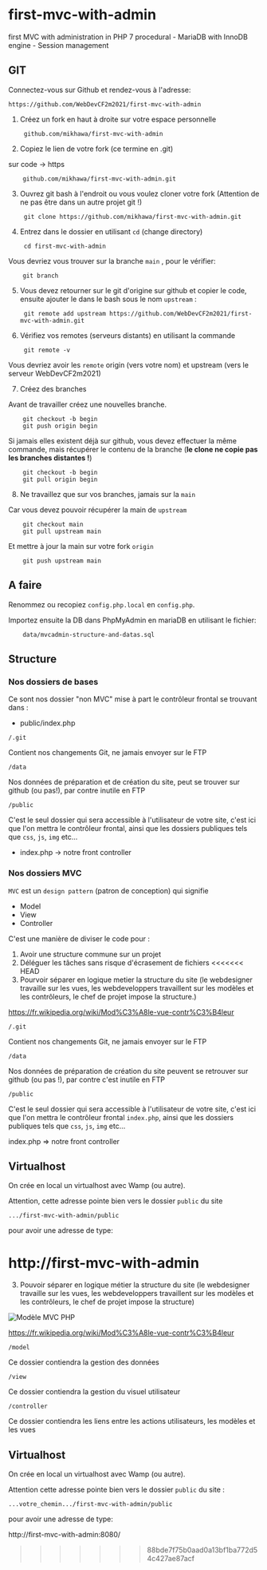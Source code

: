 # first-mvc-with-admin
first MVC with administration in PHP 7 procedural - MariaDB with InnoDB engine - Session management

## GIT

Connectez-vous sur Github et rendez-vous à l'adresse:

    https://github.com/WebDevCF2m2021/first-mvc-with-admin

1. Créez un fork en haut à droite sur votre espace personnelle


        github.com/mikhawa/first-mvc-with-admin


2. Copiez le lien de votre fork (ce termine en .git)

sur code -> https


        github.com/mikhawa/first-mvc-with-admin.git

3. Ouvrez git bash à l'endroit ou vous voulez cloner votre fork (Attention de ne pas être dans un autre projet git !)


        git clone https://github.com/mikhawa/first-mvc-with-admin.git


4. Entrez dans le dossier en utilisant `cd` (change directory)


        cd first-mvc-with-admin


Vous devriez vous trouver sur la branche `main` , pour le vérifier:


        git branch


5. Vous devez retourner sur le git d'origine sur github et copier le code, ensuite ajouter le dans le bash sous le nom `upstream` :


        git remote add upstream https://github.com/WebDevCF2m2021/first-mvc-with-admin.git


6. Vérifiez vos remotes (serveurs distants) en utilisant la commande


        git remote -v

Vous devriez avoir les `remote` origin (vers votre nom) et upstream (vers le serveur WebDevCF2m2021)


7. Créez des branches

Avant de travailler créez une nouvelles branche.

        git checkout -b begin
        git push origin begin

Si jamais elles existent déjà sur github, vous devez effectuer la même commande, mais récupérer le contenu de la branche (**le clone ne copie pas les branches distantes !**)

        git checkout -b begin
        git pull origin begin

8. Ne travaillez que sur vos branches, jamais sur la `main`

Car vous devez pouvoir récupérer la main de `upstream`

        git checkout main
        git pull upstream main

Et mettre à jour la main sur votre fork `origin`

        git push upstream main

## A faire

Renommez ou recopiez `config.php.local` en `config.php`.

Importez ensuite la DB dans PhpMyAdmin en mariaDB en utilisant le fichier:

        data/mvcadmin-structure-and-datas.sql
        

## Structure

### Nos dossiers de bases 

Ce sont nos dossier "non MVC" mise à part le contrôleur frontal se trouvant dans :
- public/index.php

`/.git`

Contient nos changements Git, ne jamais envoyer sur le FTP

`/data` 

Nos données de préparation et de création du site, peut se trouver sur github (ou pas!), par contre inutile en FTP

`/public` 

C'est le seul dossier qui sera accessible à l'utilisateur de votre site, c'est ici que l'on mettra le contrôleur frontal, ainsi que les dossiers publiques tels que `css`, `js`, `img` etc...

- index.php -> notre front controller

### Nos dossiers MVC

`MVC` est un `design pattern` (patron de conception) qui signifie 
- Model
- View
- Controller

C'est une manière de diviser le code pour :

1. Avoir une structure commune sur un projet
2. Déléguer les tâches sans risque d'écrasement de fichiers
<<<<<<< HEAD
3. Pourvoir séparer en logique metier la structure du site (le webdesigner travaille sur les vues, les webdeveloppers travaillent sur les modèles et les contrôleurs, le chef de projet impose la structure.)



https://fr.wikipedia.org/wiki/Mod%C3%A8le-vue-contr%C3%B4leur

`/.git`

Contient nos changements Git, ne jamais envoyer sur le FTP

`/data`

Nos données de préparation de création du site peuvent se retrouver sur github (ou pas !),
par contre c'est inutile en FTP

`/public`

C'est le seul dossier qui sera accessible à l'utilisateur de votre site, c'est ici que l'on mettra le contrôleur frontal `index.php`, ainsi que les dossiers publiques tels que `css`, `js`, `img` etc...

index.php => notre front controller
## Virtualhost

On crée en local un virtualhost avec Wamp (ou autre). 

Attention, cette adresse pointe bien vers le dossier `public` du site

`.../first-mvc-with-admin/public`

pour avoir une adresse de type:

http://first-mvc-with-admin
=======
3. Pouvoir séparer en logique métier la structure du site (le webdesigner travaille sur les vues, les webdeveloppers travaillent sur les modèles et les contrôleurs, le chef de projet impose la structure)


![Modèle MVC PHP](https://raw.githubusercontent.com/mikhawa/MVC-procedural-with-upload/main/datas/MVC.png)


https://fr.wikipedia.org/wiki/Mod%C3%A8le-vue-contr%C3%B4leur


`/model`

Ce dossier contiendra la gestion des données

`/view`

Ce dossier contiendra la gestion du visuel utilisateur

`/controller`

Ce dossier contiendra les liens entre les actions utilisateurs, les modèles et les vues 


## Virtualhost

On crée en local un virtualhost avec Wamp (ou autre).

Attention cette adresse pointe bien vers le dossier `public` du site :

`...votre_chemin.../first-mvc-with-admin/public`

pour avoir une adresse de type:

http://first-mvc-with-admin:8080/
>>>>>>> 88bde7f75b0aad0a13bf1ba772d54c427ae87acf

